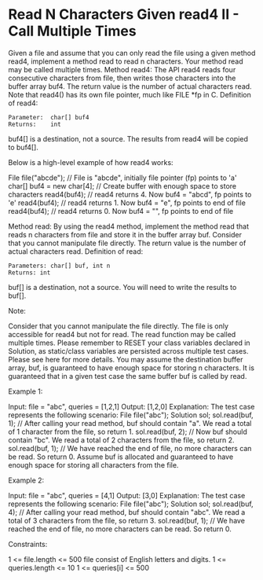 # Read N Characters Given read4 II - Call Multiple Times

Given a file and assume that you can only read the file using a given method read4, implement a method read to read n characters. Your method read may be called multiple times.
Method read4:
The API read4 reads four consecutive characters from file, then writes those characters into the buffer array buf4.
The return value is the number of actual characters read.
Note that read4() has its own file pointer, much like FILE *fp in C.
Definition of read4:

    Parameter:  char[] buf4
    Returns:    int

buf4[] is a destination, not a source. The results from read4 will be copied to buf4[].

Below is a high-level example of how read4 works:

File file("abcde"); // File is "abcde", initially file pointer (fp) points to 'a'
char[] buf4 = new char[4]; // Create buffer with enough space to store characters
read4(buf4); // read4 returns 4. Now buf4 = "abcd", fp points to 'e'
read4(buf4); // read4 returns 1. Now buf4 = "e", fp points to end of file
read4(buf4); // read4 returns 0. Now buf4 = "", fp points to end of file

Method read:
By using the read4 method, implement the method read that reads n characters from file and store it in the buffer array buf. Consider that you cannot manipulate file directly.
The return value is the number of actual characters read.
Definition of read:

    Parameters: char[] buf, int n
    Returns: int

buf[] is a destination, not a source. You will need to write the results to buf[].

Note:

Consider that you cannot manipulate the file directly. The file is only accessible for read4 but not for read.
The read function may be called multiple times.
Please remember to RESET your class variables declared in Solution, as static/class variables are persisted across multiple test cases. Please see here for more details.
You may assume the destination buffer array, buf, is guaranteed to have enough space for storing n characters.
It is guaranteed that in a given test case the same buffer buf is called by read.

Example 1:

Input: file = "abc", queries = [1,2,1]
Output: [1,2,0]
Explanation: The test case represents the following scenario:
File file("abc");
Solution sol;
sol.read(buf, 1); // After calling your read method, buf should contain "a". We read a total of 1 character from the file, so return 1.
sol.read(buf, 2); // Now buf should contain "bc". We read a total of 2 characters from the file, so return 2.
sol.read(buf, 1); // We have reached the end of file, no more characters can be read. So return 0.
Assume buf is allocated and guaranteed to have enough space for storing all characters from the file.

Example 2:

Input: file = "abc", queries = [4,1]
Output: [3,0]
Explanation: The test case represents the following scenario:
File file("abc");
Solution sol;
sol.read(buf, 4); // After calling your read method, buf should contain "abc". We read a total of 3 characters from the file, so return 3.
sol.read(buf, 1); // We have reached the end of file, no more characters can be read. So return 0.

Constraints:

1 <= file.length <= 500
file consist of English letters and digits.
1 <= queries.length <= 10
1 <= queries[i] <= 500
